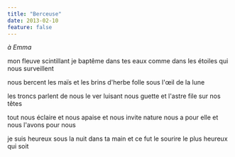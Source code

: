 ```yaml
---
title: "Berceuse"
date: 2013-02-10
feature: false
---
```


*à Emma*

mon fleuve scintillant
je baptême dans tes eaux
comme dans les étoiles qui nous surveillent

nous bercent les maïs
et les brins d'herbe folle
sous l'œil de la lune

les troncs parlent de nous
le ver luisant nous guette
et l'astre file sur nos têtes

tout nous éclaire et nous apaise et nous invite
nature nous a pour elle et nous l'avons pour nous

je suis heureux sous la nuit dans ta main
et ce fut le sourire le plus heureux qui soit
